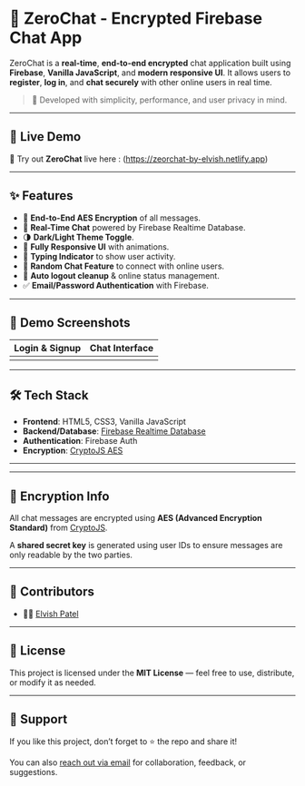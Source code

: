 # 🔐 ZeroChat - Encrypted Firebase Chat App

ZeroChat is a **real-time**, **end-to-end encrypted** chat application built using **Firebase**, **Vanilla JavaScript**, and **modern responsive UI**. It allows users to **register**, **log in**, and **chat securely** with other online users in real time.

> 🚀 Developed with simplicity, performance, and user privacy in mind.

---
## 🚀 Live Demo

🔗 Try out **ZeroChat** live here : (https://zeorchat-by-elvish.netlify.app)

---
## ✨ Features

- 🔐 **End-to-End AES Encryption** of all messages.
- 🧠 **Real-Time Chat** powered by Firebase Realtime Database.
- 🌗 **Dark/Light Theme Toggle**.
- 📱 **Fully Responsive UI** with animations.
- 💬 **Typing Indicator** to show user activity.
- 🎲 **Random Chat Feature** to connect with online users.
- 🔄 **Auto logout cleanup** & online status management.
- ✅ **Email/Password Authentication** with Firebase.

---

## 📸 Demo Screenshots

| Login & Signup | Chat Interface |
|----------------|----------------|
|  |

---

## 🛠️ Tech Stack

- **Frontend**: HTML5, CSS3, Vanilla JavaScript
- **Backend/Database**: [Firebase Realtime Database](https://firebase.google.com/)
- **Authentication**: Firebase Auth
- **Encryption**: [CryptoJS AES](https://cryptojs.gitbook.io/docs/)

---

 ---

## 🔐 Encryption Info

All chat messages are encrypted using **AES (Advanced Encryption Standard)** from [CryptoJS](https://cryptojs.gitbook.io/docs/).

A **shared secret key** is generated using user IDs to ensure messages are only readable by the two parties.

---

## 🤝 Contributors

- 👨‍💻 [Elvish Patel](https://github.com/elvishpatel)

---

## 📃 License

This project is licensed under the **MIT License** — feel free to use, distribute, or modify it as needed.

---

## 💌 Support

If you like this project, don’t forget to ⭐ the repo and share it!

You can also [reach out via email](mailto:elvishpatel.dev@gmail.com) for collaboration, feedback, or suggestions.

